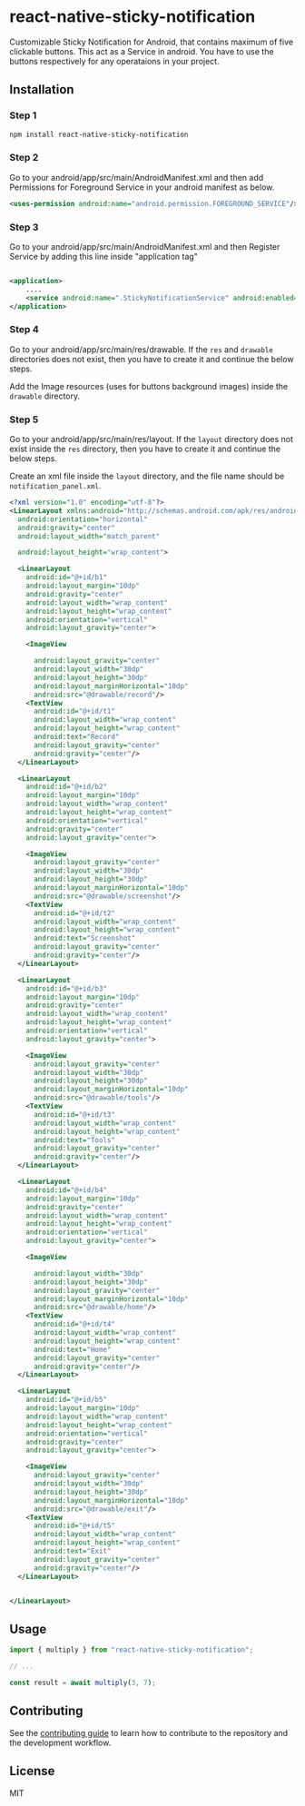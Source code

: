 # react-native-sticky-notification

Customizable Sticky Notification for Android, that contains maximum of five clickable buttons. This act as a Service in android. You have to use the buttons respectively for any operataions in your project.

## Installation

### Step 1
```sh
npm install react-native-sticky-notification
```
### Step 2
Go to your android/app/src/main/AndroidManifest.xml and then add Permissions for Foreground Service in your android manifest as below.
```xml
<uses-permission android:name="android.permission.FOREGROUND_SERVICE"/>    <!--   Add this   -->
```

### Step 3
Go to your android/app/src/main/AndroidManifest.xml and then Register Service by adding this line inside "application tag"
```xml

<application>
    ....
    <service android:name=".StickyNotificationService" android:enabled="true"/>   <!--   Add this   -->
</application>
```

### Step 4
Go to your android/app/src/main/res/drawable. If the ```res``` and ```drawable``` directories does not exist, then you have to create it and continue the below steps.

Add the Image resources (uses for buttons background images) inside the ```drawable``` directory.

### Step 5
Go to your android/app/src/main/res/layout. If the ```layout``` directory does not exist inside the ```res``` directory, then you have to create it and continue the below steps.

Create an xml file inside the ```layout``` directory, and the file name should be ```notification_panel.xml```.

```xml
<?xml version="1.0" encoding="utf-8"?>
<LinearLayout xmlns:android="http://schemas.android.com/apk/res/android"
  android:orientation="horizontal"
  android:gravity="center"
  android:layout_width="match_parent"

  android:layout_height="wrap_content">

  <LinearLayout
    android:id="@+id/b1"
    android:layout_margin="10dp"
    android:gravity="center"
    android:layout_width="wrap_content"
    android:layout_height="wrap_content"
    android:orientation="vertical"
    android:layout_gravity="center">

    <ImageView

      android:layout_gravity="center"
      android:layout_width="30dp"
      android:layout_height="30dp"
      android:layout_marginHorizontal="10dp"
      android:src="@drawable/record"/>
    <TextView
      android:id="@+id/t1"
      android:layout_width="wrap_content"
      android:layout_height="wrap_content"
      android:text="Record"
      android:layout_gravity="center"
      android:gravity="center"/>
  </LinearLayout>

  <LinearLayout
    android:id="@+id/b2"
    android:layout_margin="10dp"
    android:layout_width="wrap_content"
    android:layout_height="wrap_content"
    android:orientation="vertical"
    android:gravity="center"
    android:layout_gravity="center">

    <ImageView
      android:layout_gravity="center"
      android:layout_width="30dp"
      android:layout_height="30dp"
      android:layout_marginHorizontal="10dp"
      android:src="@drawable/screenshot"/>
    <TextView
      android:id="@+id/t2"
      android:layout_width="wrap_content"
      android:layout_height="wrap_content"
      android:text="Screenshot"
      android:layout_gravity="center"
      android:gravity="center"/>
  </LinearLayout>

  <LinearLayout
    android:id="@+id/b3"
    android:layout_margin="10dp"
    android:gravity="center"
    android:layout_width="wrap_content"
    android:layout_height="wrap_content"
    android:orientation="vertical"
    android:layout_gravity="center">

    <ImageView
      android:layout_gravity="center"
      android:layout_width="30dp"
      android:layout_height="30dp"
      android:layout_marginHorizontal="10dp"
      android:src="@drawable/tools"/>
    <TextView
      android:id="@+id/t3"
      android:layout_width="wrap_content"
      android:layout_height="wrap_content"
      android:text="Tools"
      android:layout_gravity="center"
      android:gravity="center"/>
  </LinearLayout>

  <LinearLayout
    android:id="@+id/b4"
    android:layout_margin="10dp"
    android:gravity="center"
    android:layout_width="wrap_content"
    android:layout_height="wrap_content"
    android:orientation="vertical"
    android:layout_gravity="center">

    <ImageView

      android:layout_width="30dp"
      android:layout_height="30dp"
      android:layout_gravity="center"
      android:layout_marginHorizontal="10dp"
      android:src="@drawable/home"/>
    <TextView
      android:id="@+id/t4"
      android:layout_width="wrap_content"
      android:layout_height="wrap_content"
      android:text="Home"
      android:layout_gravity="center"
      android:gravity="center"/>
  </LinearLayout>

  <LinearLayout
    android:id="@+id/b5"
    android:layout_margin="10dp"
    android:layout_width="wrap_content"
    android:layout_height="wrap_content"
    android:orientation="vertical"
    android:gravity="center"
    android:layout_gravity="center">

    <ImageView
      android:layout_gravity="center"
      android:layout_width="30dp"
      android:layout_height="30dp"
      android:layout_marginHorizontal="10dp"
      android:src="@drawable/exit"/>
    <TextView
      android:id="@+id/t5"
      android:layout_width="wrap_content"
      android:layout_height="wrap_content"
      android:text="Exit"
      android:layout_gravity="center"
      android:gravity="center"/>
  </LinearLayout>


</LinearLayout>

```



## Usage

```js
import { multiply } from "react-native-sticky-notification";

// ...

const result = await multiply(3, 7);
```

## Contributing

See the [contributing guide](CONTRIBUTING.md) to learn how to contribute to the repository and the development workflow.

## License

MIT

